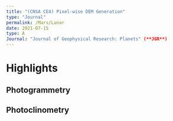 ```yaml
---
title: "(CNSA CE4) Pixel-wise DEM Generation"
type: "Journal"
permalink: /Mars/Lunar
date: 2021-07-15
type: A
Journal: "Journal of Geophysical Research: Planets" (**JGR**)
---
```


# Highlights

## Photogrammetry


## Photoclinometry
